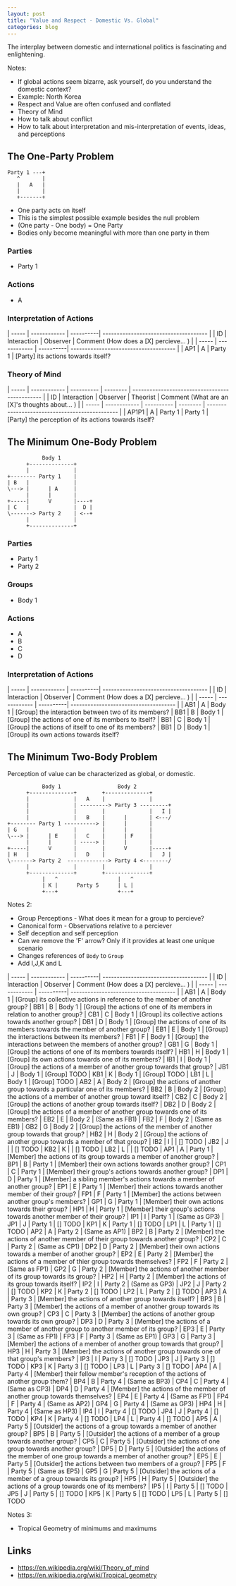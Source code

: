 ```yaml
---
layout: post
title: "Value and Respect - Domestic Vs. Global"
categories: blog
---
```


The interplay between domestic and international politics is fascinating and enlightening.

Notes:

* If global actions seem bizarre, ask yourself, do you understand the domestic context?
* Example: North Korea
* Respect and Value are often confused and conflated
* Theory of Mind
* How to talk about conflict
* How to talk about interpretation and mis-interpretation of events, ideas, and perceptions

## The One-Party Problem

	Party 1 ---+
	   ^       |
	   |   A   |
	   |       |
	   +-------+

* One party acts on itself
* This is the simplest possible example besides the null problem
* (One party - One body) = One Party
* Bodies only become meaningful with more than one party in them

### Parties

* Party 1

### Actions

* A

### Interpretation of Actions

| ----- | ------------ | ----------| ------------------------------------- |
| ID    | Interaction  | Observer  | Comment (How does a [X] percieve... ) |
| ----- | ------------ | ----------| ------------------------------------- |
| AP1   | A            | Party 1   | [Party] its actions towards itself?

### Theory of Mind

| ----- | ------------ | ---------- | -------- | ---------------------------------------------- |
| ID    | Interaction  | Observer   | Theorist | Comment (What are an [X]'s thoughts about... ) |
| ----- | ------------ | ---------- | -------- | ---------------------------------------------- |
| AP1P1 | A            | Party 1    | Party 1  | [Party] the perception of its actions towards itself?


## The Minimum One-Body Problem

	           Body 1
	      +--------------+
	      |              |
	+-------- Party 1    |
	| B   |              |
	\---> |      | A     |
	      |      |       |
	+-----|      V       |----+
	| C   |              |  D |
	\-------> Party 2    | <--+
	      |              |
	      +--------------+

### Parties

* Party 1
* Party 2

### Groups

* Body 1

### Actions

* A
* B
* C
* D

### Interpretation of Actions

| ----- | ------------ | ----------| ------------------------------------- |
| ID    | Interaction  | Observer  | Comment (How does a [X] percieve... ) |
| ----- | ------------ | ----------| ------------------------------------- |
| AB1   | A            | Body 1    | [Group] the interaction between two of its members?
| BB1   | B            | Body 1    | [Group] the actions of one of its members to itself?
| BB1   | C            | Body 1    | [Group] the actions of itself to one of its members?
| BB1   | D            | Body 1    | [Group] its own actions towards itself?


## The Minimum Two-Body Problem

Perception of value can be characterized as global, or domestic.

	           Body 1                  Body 2
	      +--------------+        +--------------+
	      |              |   A    |              |
	      |              | ---------> Party 3 ---------+
	      |              |        |              |   I |
	      |              |   B    |      |       | <---/
	+-------- Party 1 ----------> |      |       |
	| G   |              |        |      |       |
	\---> |      | E     |   C    |      | F     |
	      |      |       | -----> |      |       |
	+-----|      V       |        |      V       |-----+
	| H   |              |   D    |              |   J |
	\-------> Party 2  -------------> Party 4 <--------/
	      |              |        |              |
	      +--------------+        +--------------+
	           |   ^                   |   ^
	           | K |      Party 5      | L |
	           +---+                   +---+

Notes 2:

* Group Perceptions - What does it mean for a group to percieve?
* Canonical form - Observations relative to a perciever
* Self deception and self perception
* Can we remove the 'F' arrow? Only if it provides at least one unique scenario
* Changes references of `Body` to `Group`
* Add I,J,K and L

<!-- hoe
[ [y] ++ take 1 x ++ [last x] ++ " | " ++ [y] ++ " | " ++ x | x <- ["Group 1","Group 2","Party 1","Party 2","Party 3","Party 4","Party 5"], y <- "ABCDEFGHIJKL"]
-->

| ----- | ------------ | ----------| ------------------------------------- |
| ID    | Interaction  | Observer  | Comment (How does a [X] percieve... ) |
| ----- | ------------ | ----------| ------------------------------------- |
| AB1   | A            | Body 1    | [Group] its collective actions in reference to the member of another group?
| BB1   | B            | Body 1    | [Group] the actions of one of its members in relation to another group?
| CB1   | C            | Body 1    | [Group] its collective actions towards another group?
| DB1   | D            | Body 1    | [Group] the actions of one of its members towards the member of another group?
| EB1   | E            | Body 1    | [Group] the interactions between its members?
| FB1   | F            | Body 1    | [Group] the interactions between the members of another group?
| GB1   | G            | Body 1    | [Group] the actions of one of its members towards itself?
| HB1   | H            | Body 1    | [Group] its own actions towards one of its members?
| IB1   | I            | Body 1    | [Group] the actions of a member of another group towards that group?
| JB1   | J            | Body 1    | [Group] TODO
| KB1   | K            | Body 1    | [Group] TODO
| LB1   | L            | Body 1    | [Group] TODO
| AB2   | A            | Body 2    | [Group] the actions of another group towards a particular one of its members?
| BB2   | B            | Body 2    | [Group] the actions of a member of another group toward itself?
| CB2   | C            | Body 2    | [Group] the actions of another group towards itself?
| DB2   | D            | Body 2    | [Group] the actions of a member of another group towards one of its members?
| EB2   | E            | Body 2    | (Same as FB1)
| FB2   | F            | Body 2    | (Same as EB1)
| GB2   | G            | Body 2    | [Group] the actions of the member of another group towards that group?
| HB2   | H            | Body 2    | [Group] the actions of another group towards a member of that group?
| IB2   | I            |           | [] TODO
| JB2   | J            |           | [] TODO
| KB2   | K            |           | [] TODO
| LB2   | L            |           | [] TODO
| AP1   | A            | Party 1   | [Member] the actions of its group towards a member of another group?
| BP1   | B            | Party 1   | [Member] their own actions towards another group?
| CP1   | C            | Party 1   | [Member] their group's actions towards another group?
| DP1   | D            | Party 1   | [Member] a sibling member's actions towards a member of another group?
| EP1   | E            | Party 1   | [Member] their actions towards another member of their group?
| FP1   | F            | Party 1   | [Member] the actions between another group's members?
| GP1   | G            | Party 1   | [Member] their own actions towards their group?
| HP1   | H            | Party 1   | [Member] their group's actions towards another member of their group?
| IP1   | I            | Party 1   | (Same as GP3)
| JP1   | J            | Party 1   | [] TODO
| KP1   | K            | Party 1   | [] TODO
| LP1   | L            | Party 1   | [] TODO
| AP2   | A            | Party 2   | (Same as AP1)
| BP2   | B            | Party 2   | [Member] the actions of another member of their group towards another group?
| CP2   | C            | Party 2   | (Same as CP1)
| DP2   | D            | Party 2   | [Member] their own actions towards a member of another group?
| EP2   | E            | Party 2   | [Member] the actions of a member of thier group towards themselves?
| FP2   | F            | Party 2   | (Same as FP1)
| GP2   | G            | Party 2   | [Member] the actions of another member of its group towards its group?
| HP2   | H            | Party 2   | [Member] the actions of its group towards itself?
| IP2   | I            | Party 2   | (Same as GP3)
| JP2   | J            | Party 2   | [] TODO
| KP2   | K            | Party 2   | [] TODO
| LP2   | L            | Party 2   | [] TODO
| AP3   | A            | Party 3   | [Member] the actions of another group towards itself?
| BP3   | B            | Party 3   | [Member] the actions of a member of another group towards its own group?
| CP3   | C            | Party 3   | [Member] the actions of another group towards its own group?
| DP3   | D            | Party 3   | [Member] the actions of a member of another group to another member of its group?
| EP3   | E            | Party 3   | (Same as FP1)
| FP3   | F            | Party 3   | (Same as EP1)
| GP3   | G            | Party 3   | [Member] the actions of a member of another group towards that group?
| HP3   | H            | Party 3   | [Member] the actions of another group towards one of that group's members?
| IP3   | I            | Party 3   | [] TODO
| JP3   | J            | Party 3   | [] TODO
| KP3   | K            | Party 3   | [] TODO
| LP3   | L            | Party 3   | [] TODO
| AP4   | A            | Party 4   | [Member] their fellow member's reception of the actions of another group them?
| BP4   | B            | Party 4   | (Same as BP3)
| CP4   | C            | Party 4   | (Same as CP3)
| DP4   | D            | Party 4   | [Member] the actions of the member of another group towards themselves?
| EP4   | E            | Party 4   | (Same as FP1)
| FP4   | F            | Party 4   | (Same as AP2)
| GP4   | G            | Party 4   | (Same as GP3)
| HP4   | H            | Party 4   | (Same as HP3)
| IP4   | I            | Party 4   | [] TODO
| JP4   | J            | Party 4   | [] TODO
| KP4   | K            | Party 4   | [] TODO
| LP4   | L            | Party 4   | [] TODO
| AP5   | A            | Party 5   | [Outsider] the actions of a group towards a member of another group?
| BP5   | B            | Party 5   | [Outsider] the actions of a member of a group towards another group?
| CP5   | C            | Party 5   | [Outsider] the actions of one group towards another group?
| DP5   | D            | Party 5   | [Outsider] the actions of the member of one group towards a member of another group?
| EP5   | E            | Party 5   | [Outsider] the actions between two members of a group?
| FP5   | F            | Party 5   | (Same as EP5)
| GP5   | G            | Party 5   | [Outsider] the actions of a member of a group towards its group?
| HP5   | H            | Party 5   | [Outsider] the actions of a group towards one of its members?
| IP5   | I            | Party 5   | [] TODO
| JP5   | J            | Party 5   | [] TODO
| KP5   | K            | Party 5   | [] TODO
| LP5   | L            | Party 5   | [] TODO


Notes 3:

* Tropical Geometry of minimums and maximums

## Links

* <https://en.wikipedia.org/wiki/Theory_of_mind>
* <https://en.wikipedia.org/wiki/Tropical_geometry>
